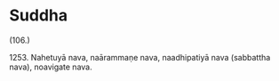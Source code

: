 

# Suddha







(106.)

1253\. Nahetuyā nava, naārammaṇe nava, naadhipatiyā nava (sabbattha nava), noavigate nava.



